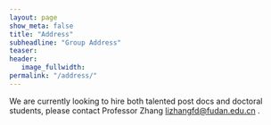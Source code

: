 ```yaml
---
layout: page
show_meta: false
title: "Address"
subheadline: "Group Address"
teaser: 
header:
   image_fullwidth: 
permalink: "/address/"
---
```


We are currently looking to hire both talented post docs and doctoral students, please contact Professor Zhang <a href="mailto:lizhangfd@fudan.edu.cn">lizhangfd@fudan.edu.cn </a>.